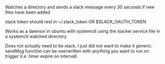 Watches a directory and sends a slack message every 30 seconds if new files have been added

slack token should rest in ~/.slack_token
OR
$SLACK_OAUTH_TOKEN

Works as a daemon in ubuntu with systemctl using the slacker.service file in a systemctl watched directory

Does not actually need to be slack, I just did not want to make it generic.
  sendMsg function can be overwritten with anything you want to run on trigger (i.e. timer expire on interval)
 
